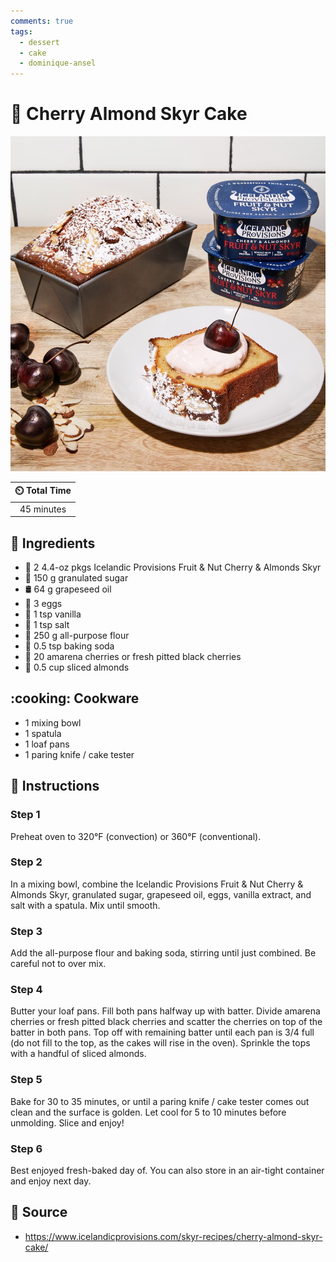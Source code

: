 ```yaml
---
comments: true
tags:
  - dessert
  - cake
  - dominique-ansel
---
```

# :cake: Cherry Almond Skyr Cake

![Cherry Almond Skyr Cake](../../assets/images/cherry-almond-skyr-cake.jpg)

| :timer_clock: Total Time |
|:-----------------------: |
| 45 minutes |

## :salt: Ingredients

- :cherries: 2 4.4-oz pkgs Icelandic Provisions Fruit & Nut Cherry & Almonds Skyr
- :candy: 150 g granulated sugar
- :oil_drum: 64 g grapeseed oil
- :egg: 3 eggs
- :icecream: 1 tsp vanilla
- :salt: 1 tsp salt
- :ear_of_rice: 250 g all-purpose flour
- :cup_with_straw: 0.5 tsp baking soda
- :cherries: 20 amarena cherries or fresh pitted black cherries
- :chestnut: 0.5 cup sliced almonds

## :cooking: Cookware

- 1 mixing bowl
- 1 spatula
- 1 loaf pans
- 1 paring knife / cake tester

## :pencil: Instructions

### Step 1

Preheat oven to 320°F (convection) or 360°F (conventional).

### Step 2

In a mixing bowl, combine the Icelandic Provisions Fruit & Nut Cherry & Almonds Skyr, granulated sugar, grapeseed oil,
eggs, vanilla extract, and salt with a spatula. Mix until smooth.

### Step 3

Add the all-purpose flour and baking soda, stirring until just combined. Be careful not to over mix.

### Step 4

Butter your loaf pans. Fill both pans halfway up with batter. Divide amarena cherries or fresh pitted black cherries and
scatter the cherries on top of the batter in both pans. Top off with remaining batter until each pan is 3/4 full (do not
fill to the top, as the cakes will rise in the oven). Sprinkle the tops with a handful of sliced almonds.

### Step 5

Bake for 30 to 35 minutes, or until a paring knife / cake tester comes out clean and the surface is golden. Let cool for
5 to 10 minutes before unmolding. Slice and enjoy!

### Step 6

Best enjoyed fresh-baked day of. You can also store in an air-tight container and enjoy next day.

## :link: Source

- <https://www.icelandicprovisions.com/skyr-recipes/cherry-almond-skyr-cake/>
